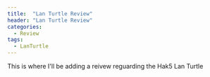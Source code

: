 ```yaml
---
title:  "Lan Turtle Review"
header: "Lan Turtle Review"
categories: 
  - Review
tags:
  - LanTurtle
---
```


This is where I'll be adding a reivew reguarding the Hak5 Lan Turtle

